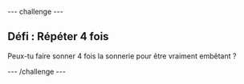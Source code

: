 \--- challenge \---

## Défi : Répéter 4 fois

Peux-tu faire sonner 4 fois la sonnerie pour être vraiment embêtant ?

\--- /challenge \---